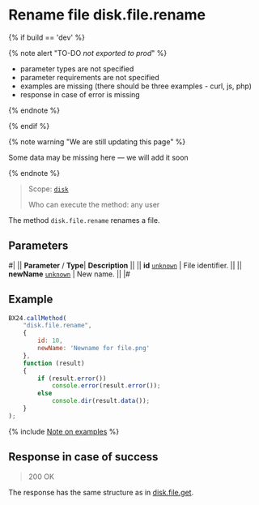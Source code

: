 # Rename file disk.file.rename

{% if build == 'dev' %}

{% note alert "TO-DO _not exported to prod_" %}

- parameter types are not specified
- parameter requirements are not specified
- examples are missing (there should be three examples - curl, js, php)
- response in case of error is missing

{% endnote %}

{% endif %}

{% note warning "We are still updating this page" %}

Some data may be missing here — we will add it soon

{% endnote %}

> Scope: [`disk`](../../scopes/permissions.md)
>
> Who can execute the method: any user

The method `disk.file.rename` renames a file.

## Parameters

#|
||  **Parameter** / **Type**| **Description** ||
|| **id**
[`unknown`](../../data-types.md) | File identifier. ||
|| **newName**
[`unknown`](../../data-types.md) | New name. ||
|#

## Example

```js
BX24.callMethod(
    "disk.file.rename",
    {
        id: 10,
        newName: 'Newname for file.png'
    },
    function (result)
    {
        if (result.error())
            console.error(result.error());
        else
            console.dir(result.data());
    }
);
```
{% include [Note on examples](../../../_includes/examples.md) %}

## Response in case of success

> 200 OK

The response has the same structure as in [disk.file.get](./disk-file-get.md).